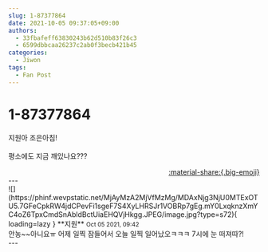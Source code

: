 ```yaml
---
slug: 1-87377864
date: 2021-10-05 09:37:05+09:00
authors:
  - 33fbafeff63830243b62d510b83f26c3
  - 6599dbbcaa26237c2ab0f3becb421b45
categories:
  - Jiwon
tags:
  - Fan Post
---
```


# 1-87377864

<div class="post-container" markdown="1">
<div class="content-container md-sidebar__scrollwrap" markdown="1">

지원아 조은아침!<br><br>평소에도 지금 깨있나요???

</div>
</div>

<div style="text-align: right;" markdown="1">
<a href="https://weverse.io/fromis9/fanpost/1-87377864" style="text-align: right;">:material-share:{.big-emoji}</a>
</div>
---

<div class="comments-container md-sidebar__scrollwrap" markdown="1">
<div class="comment" markdown="1">
<div class='id-container' markdown="1">
![](https://phinf.wevpstatic.net/MjAyMzA2MjVfMzMg/MDAxNjg3NjU0MTExOTU5.7GFeCpkRW4jdCPevFi1sgeF7S4XyLHRSJr1VOBRp7gEg.mY0LxqknzXmYC4oZ6TpxCmdSnAbldBctUiaEHQVjHkgg.JPEG/image.jpg?type=s72){ loading=lazy }
**<span class="artist">지원</span>** <small>Oct 05 2021, 09:42</small><br>
</div>
<div class='comment-body' markdown="1">
안농~~아니요ㅠ 어제 일찍 잠들어서 오늘 일찍 일어났오ㅋㅋㅋ 7시에 눈 떠져따?!
</div>
</div>
</div>
---
